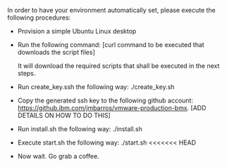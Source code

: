 
In order to have your environment automatically set, please execute the following procedures:

- Provision a simple Ubuntu Linux desktop
- Run the following command:
  [curl command to be executed that downloads the script files]

  It will download the required scripts that shall be executed in the next steps.
- Run create_key.ssh the following way:
  ./create_key.sh


- Copy the generated ssh key to the following github account: https://github.ibm.com/jmbarros/vmware-production-bmx. [ADD DETAILS ON HOW TO DO THIS]

- Run install.sh the following way:
  ./install.sh
- Execute start.sh the following way:
  ./start.sh
<<<<<<< HEAD
- Now wait. Go grab a coffee.
